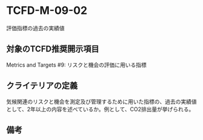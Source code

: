 # TCFD-M-09-02

評価指標の過去の実績値

## 対象のTCFD推奨開示項目

Metrics and Targets #9: リスクと機会の評価に用いる指標

## クライテリアの定義

気候関連のリスクと機会を測定及び管理するために用いた指標の、過去の実績値として、2年以上の内容を述べているか。例として、CO2排出量が挙げられる。

## 備考

